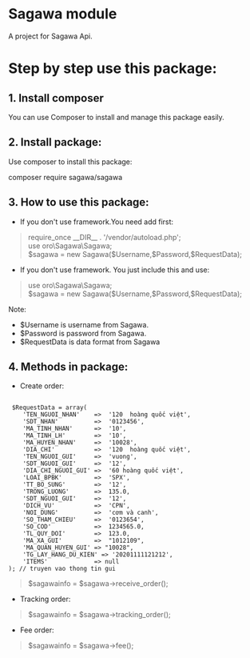# Sagawa module
A project for Sagawa Api.

# Step by step use this package:

## 1. Install composer
You can use Composer to install and manage this package easily.

## 2. Install package:
Use composer to install this package:

composer require sagawa/sagawa

## 3. How to use this package:
* If you don't use framework.You need add first:
<blockquote>
require_once __DIR__ . '/vendor/autoload.php';<br/>
use oro\Sagawa\Sagawa;<br/>
$sagawa = new Sagawa($Username,$Password,$RequestData);
</blockquote>

* If you don't use framework. You just include this and use:
<blockquote>
use oro\Sagawa\Sagawa;<br/>
$sagawa = new Sagawa($Username,$Password,$RequestData);
</blockquote>

Note:
- $Username is username from Sagawa.
- $Password is password from Sagawa.
- $RequestData is data format from Sagawa

## 4. Methods in package:
* Create order:
<code>
 $RequestData = array(
    'TEN_NGUOI_NHAN'    =>  '120  hoàng quốc việt',
    'SDT_NHAN'          =>  '0123456',
    'MA_TINH_NHAN'      =>  '10',
    'MA_TINH_LH'        =>  '10',
    'MA_HUYEN_NHAN'     =>  '10028',
    'DIA_CHI'           =>  '120  hoàng quốc việt',
    'TEN_NGUOI_GUI'     =>  'vuong',
    'SDT_NGUOI_GUI'     =>  '12',
    'DIA_CHI_NGUOI_GUI' =>  '60 hoàng quốc việt',
    'LOAI_BPBK'         =>  'SPX',
    'TT_BO_SUNG'        =>  '12',
    'TRONG_LUONG'       =>  135.0,
    'SDT_NGUOI_GUI'     =>  '12',
    'DICH_VU'           =>  'CPN',
    'NOI_DUNG'          =>  'cơm và canh',
    'SO_THAM_CHIEU'     =>  '0123654',
    'SO_COD'            =>  1234565.0,
    'TL_QUY_DOI'        =>  123.0,
    'MA_XA_GUI'         =>  "1012109",
    'MA_QUAN_HUYEN_GUI' => "10028",
    'TG_LAY_HANG_DU_KIEN' => '20201111121212',
    'ITEMS'             => null
); // truyen vao thong tin gui 
</code>
<blockquote>
$sagawainfo = $sagawa->receive_order();
</blockquote>

* Tracking order:
<blockquote>
$sagawainfo = $sagawa->tracking_order();
</blockquote>

* Fee order:
<blockquote>
$sagawainfo = $sagawa->fee();
</blockquote>
